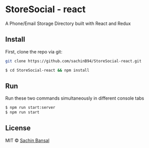 # StoreSocial - react

A Phone/Email Storage Directory built with React and Redux

## Install

First, clone the repo via git:

```bash
git clone https://github.com/sachinB94/StoreSocial-react.git
```

```bash
$ cd StoreSocial-react && npm install
```

## Run

Run these two commands simultaneously in different console tabs

```bash
$ npm run start:server
$ npm run start
```

## License
MIT © [Sachin Bansal](https://github.com/sachinb94)
